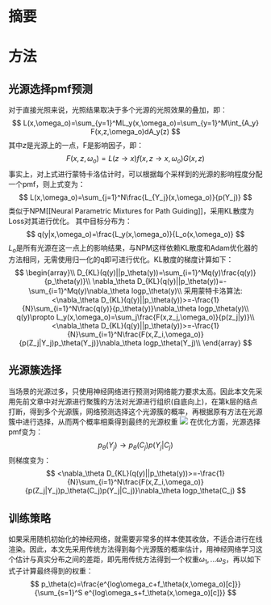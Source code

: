 # 摘要

# 方法
## 光源选择pmf预测
对于直接光照来说，光照结果取决于多个光源的光照效果的叠加，即：
$$
L(x,\omega_o)=\sum_{y=1}^ML_y(x,\omega_o)=\sum_{y=1}^M\int_{A_y} F(x,z,\omega_o)dA_y(z)
$$
其中$z$是光源上的一点，F是影响因子，即：
$$
F(x,z,\omega_o)=L(z\rightarrow x)f(x,z\rightarrow x,\omega_o)G(x,z)
$$
事实上，对上式进行蒙特卡洛估计时，可以根据每个采样到的光源的影响程度分配一个pmf，则上式变为：
$$
L(x,\omega_o)=\sum_{j=1}^N\frac{L_{Y_j}(x,\omega_o)}{p(Y_j)}
$$
类似于NPM[[Neural Parametric Mixtures for Path Guiding]]，采用KL散度为Loss对其进行优化。
其中目标分布为：
$$
q(y|x,\omega_o)=\frac{L_y(x,\omega_o)}{L_o(x,\omega_o)}
$$
$L_o$是所有光源在这一点上的影响结果，与NPM这样依赖KL散度和Adam优化器的方法相同，无需使用归一化的q即可进行优化。KL散度的梯度计算如下：
$$
\begin{array}\\
D_{KL}(q(y)||p_\theta(y))=\sum_{i=1}^Mq(y)\frac{q(y)}{p_\theta(y)}\\
\nabla_\theta D_{KL}(q(y)||p_\theta(y))=-\sum_{i=1}^Mq(y)\nabla_\theta logp_\theta(y)\\
采用蒙特卡洛算法:<\nabla_\theta D_{KL}(q(y)||p_\theta(y))>=-\frac{1}{N}\sum_{i=1}^N\frac{q(y)}{p_\theta(y)}\nabla_\theta logp_\theta(y)\\
q(y)\propto L_y(x,\omega_o)=\sum_j\frac{F(x,z_j,\omega_o)}{p(z_j|y)}\\
<\nabla_\theta D_{KL}(q(y)||p_\theta(y))>=-\frac{1}{N}\sum_{i=1}^N\frac{F(x,Z_i,\omega_o)}{p(Z_j|Y_j)p_\theta(Y_j)}\nabla_\theta logp_\theta(Y_j)\\
\end{array}
$$
## 光源簇选择
当场景的光源过多，只使用神经网络进行预测对网络能力要求太高。因此本文先采用先前文章中对光源进行聚簇的方法对光源进行组织(自底向上)，在第k层的结点打断，得到多个光源簇，网络预测选择这个光源簇的概率，再根据原有方法在光源簇中进行选择，从而两个概率相乘得到最终的光源权重
![](34.png)
在优化方面，光源选择pmf变为：
$$
p_{\theta}(Y_j)\rightarrow p_{\theta}(C_j)p(Y_j|C_j)
$$
则梯度变为：
$$
<\nabla_\theta D_{KL}(q(y)||p_\theta(y))>=-\frac{1}{N}\sum_{i=1}^N\frac{F(x,Z_i,\omega_o)}{p(Z_j|Y_j)p_\theta(C_j)p(Y_j|C_j)}\nabla_\theta logp_\theta(C_j)
$$
## 训练策略
如果采用随机初始化的神经网络，就需要非常多的样本使其收敛，不适合进行在线渲染。因此，本文先采用传统方法得到每个光源簇的概率估计，用神经网络学习这个估计与真实分布之间的差距，即先用传统方法得到一个权重$\omega_1,...\omega_S$，再以如下式子计算最终得到的权重：
$$
p_\theta(c)=\frac{e^{log\omega_c+f_\theta(x,\omega_o)[c]}}{\sum_{s=1}^S e^{log\omega_s+f_\theta(x,\omega_o)[c]}}
$$
